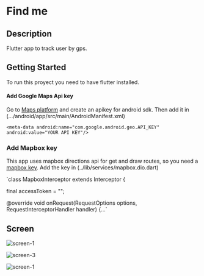 # Find me

## Description

Flutter app to track user by gps.

## Getting Started

To run this proyect you need to have flutter installed. 

#### Add Google Maps Api key

Go to [Maps platform](https://mapsplatform.google.com/) and create an apikey for android sdk. Then add it in (.../android/app/src/main/AndroidManifest.xml)

 `<meta-data android:name="com.google.android.geo.API_KEY"
            android:value="YOUR API KEY"/>`
 
 ### Add Mapbox key
 This app uses mapbox directions api for get and draw routes, so you need a [mapbox key](https://account.mapbox.com/). Add the key in (../lib/services/mapbox.dio.dart)
 
 `class MapboxInterceptor extends Interceptor {

  final accessToken = "";
  
  @override
  void onRequest(RequestOptions options, RequestInterceptorHandler handler) {...`
 
 ## Screen
 ![screen-1](https://user-images.githubusercontent.com/1006732/215746274-0900b161-afb6-4dc5-8b32-b5823d484785.png)
 
![screen-3](https://user-images.githubusercontent.com/1006732/215746301-e1fba088-d7d5-417b-a331-fcc1caf08608.png)

![screen-1](https://user-images.githubusercontent.com/1006732/218277819-19877c83-9259-44df-af96-63be25988aef.png)
